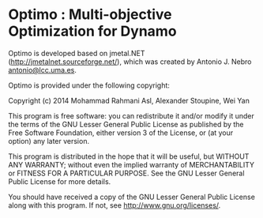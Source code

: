 Optimo : Multi-objective Optimization for Dynamo
======
Optimo is developed based on jmetal.NET (http://jmetalnet.sourceforge.net/),
which was created by Antonio J. Nebro <antonio@lcc.uma.es>. 

Optimo is provided under the following copyright:

Copyright (c) 2014 Mohammad Rahmani Asl, Alexander Stoupine, Wei Yan

This program is free software: you can redistribute it and/or modify
it under the terms of the GNU Lesser General Public License as published by
the Free Software Foundation, either version 3 of the License, or
(at your option) any later version.

This program is distributed in the hope that it will be useful,
but WITHOUT ANY WARRANTY; without even the implied warranty of
MERCHANTABILITY or FITNESS FOR A PARTICULAR PURPOSE.  See the
GNU Lesser General Public License for more details.
 
You should have received a copy of the GNU Lesser General Public License
along with this program.  If not, see <http://www.gnu.org/licenses/>.
